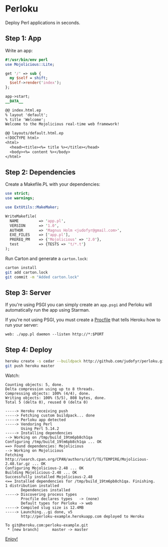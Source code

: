 Perloku
=======

Deploy Perl applications in seconds.

## Step 1: App

Write an app:

```perl
#!/usr/bin/env perl
use Mojolicious::Lite;

get '/' => sub {
  my $self = shift;
  $self->render('index');
};

app->start;
__DATA__

@@ index.html.ep
% layout 'default';
% title 'Welcome';
Welcome to the Mojolicious real-time web framework!

@@ layouts/default.html.ep
<!DOCTYPE html>
<html>
  <head><title><%= title %></title></head>
  <body><%= content %></body>
</html>
```

## Step 2: Dependencies

Create a Makefile.PL with your dependencies:

```perl
use strict;
use warnings;

use ExtUtils::MakeMaker;

WriteMakefile(
  NAME         => 'app.pl',
  VERSION      => '1.0',
  AUTHOR       => 'Magnus Holm <judofyr@gmail.com>',
  EXE_FILES    => ['app.pl'],
  PREREQ_PM    => {'Mojolicious' => '2.0'},
  test         => {TESTS => 't/*.t'}
);
```

Run Carton and generate a `carton.lock`:

```sh
carton install
git add carton.lock
git commit -m "Added carton.lock"
```

## Step 3: Server

If you're using PSGI you can simply create an `app.psgi` and Perloku will
automatically run the app using Starman.

If you're not using PSGI, you must create a
[Procfile](http://devcenter.heroku.com/articles/procfile) that tells
Heroku how to run your server:

```
web: ./app.pl daemon --listen http://*:$PORT
```

## Step 4: Deploy

```sh
heroku create -s cedar --buildpack http://github.com/judofyr/perloku.git
git push heroku master
```

Watch:

```
Counting objects: 5, done.
Delta compression using up to 8 threads.
Compressing objects: 100% (4/4), done.
Writing objects: 100% (5/5), 808 bytes, done.
Total 5 (delta 0), reused 0 (delta 0)

-----> Heroku receiving push
-----> Fetching custom buildpack... done
-----> Perloku app detected
-----> Vendoring Perl
       Using Perl 5.14.2
-----> Installing dependencies
--> Working on /tmp/build_19tm6pb8ch1qa
Configuring /tmp/build_19tm6pb8ch1qa ... OK
==> Found dependencies: Mojolicious
--> Working on Mojolicious
Fetching http://search.cpan.org/CPAN/authors/id/T/TE/TEMPIRE/Mojolicious-2.48.tar.gz ... OK
Configuring Mojolicious-2.48 ... OK
Building Mojolicious-2.48 ... OK
Successfully installed Mojolicious-2.48
<== Installed dependencies for /tmp/build_19tm6pb8ch1qa. Finishing.
1 distribution installed
       Dependencies installed
-----> Discovering process types
       Procfile declares types   -> (none)
       Default types for Perloku -> web
-----> Compiled slug size is 12.4MB
-----> Launching...gi done, v5
       http://perloku-example.herokuapp.com deployed to Heroku

To git@heroku.com:perloku-example.git
 * [new branch]      master -> master
```

[Enjoy!](http://perloku-example.herokuapp.com)
